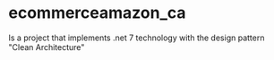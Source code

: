 # ecommerceamazon_ca
Is a project that implements .net 7 technology with the design pattern "Clean Architecture"
